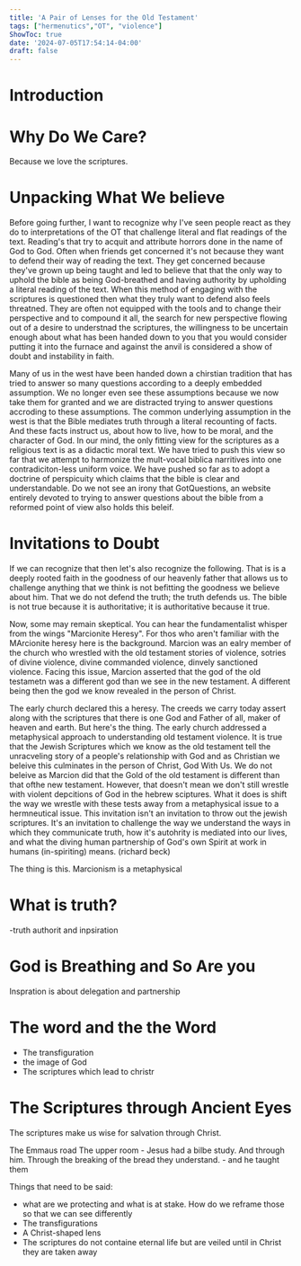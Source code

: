 ```yaml
---
title: 'A Pair of Lenses for the Old Testament'
tags: ["hermenutics","OT", "violence"]
ShowToc: true
date: '2024-07-05T17:54:14-04:00'
draft: false
---
```


# Introduction


# Why Do We Care?
Because we love the scriptures.

# Unpacking What We believe

Before going further, I want to recognize why I've seen people react as they do to interpretations of the OT that challenge literal and flat readings of the text. Reading's that try to acquit and attribute horrors done in the name of God to God. Often when friends get concerned it's not because they want to defend their way of reading the text. They get concerned because they've grown up being taught and led to believe that that the only way to uphold the bible as being God-breathed and having authority by upholding a literal reading of the text. When this method of engaging with the scriptures is questioned then what they truly want to defend also feels threatned. They are often not equipped with the tools and to change their perspective and to compound it all, the search for new perspective flowing out of a desire to understnad the scriptures, the willingness to be uncertain enough about what has been handed down to you that you would consider putting it into the furnace and against the anvil is considered a show of doubt and instability in faith.

Many of us in the west have been handed down a chirstian tradition that has tried to answer so many questions according to a deeply embedded assumption. We no longer even see these assumptions because we now take them for granted and we are distracted trying to answer questions accroding to these assumptions. The common underlying assumption in the west is that the Bible mediates truth through a literal recounting of facts. And these facts instruct us, about how to live, how to be moral, and the character of God. In our mind, the only fitting view for the scriptures as a religious text is as a didactic moral text. We have tried to push this view so far that we attempt to harmonize the mult-vocal biblica narritives into one contradiciton-less uniform voice. We have pushed so far as to adopt a doctrine of perspicuity which claims that the bible is clear and understandable. Do we not see an irony that GotQuestions, an website entirely devoted to trying to answer questions about the bible from a reformed point of view also holds this beleif. 


# Invitations to Doubt

If we can recognize that then let's also recognize the following. That is is a deeply rooted faith in the goodness of our heavenly father that allows us to challenge anything that we think is not befitting the goodness we believe about him. That we do not defend the truth; the truth defends us. The bible is not true because it is authoritative; it is authoritative because it true.



Now, some may remain skeptical. You can hear the fundamentalist whisper from the wings "Marcionite Heresy". For thos who aren't familiar with the MArcionite heresy here is the background. Marcion was an ealry member of the church who wrestled with the old testament stories of violence, sotries of divine violence, divine commanded violence, dinvely sanctioned violence. Facing this issue, Marcion asserted that the god of the old testametn was a different god than we see in the new testament. A different being then the god we know revealed in the person of Christ. 

The early church declared this a heresy. The creeds we carry today assert along with the scriptures that there is one God and Father of all, maker of heaven and earth. But here's the thing. The early church addressed a metaphysical approach to understanding old testament violence. It is true that the Jewish Scriptures which we know as the old testament tell the unracveling story of a people's relationship with God and as Christian we beleive this culminates in the person of Christ, God With Us. We do not beleive as Marcion did that the Gold of the old testament is different than that ofthe new testament. However, that doesn't mean we don't still wrestle with violent depcitions of God in the hebrew sciptures. What it does is shift the way we wrestle with these tests away from a metaphysical issue to a hermneutical issue. This invitation isn't an invitation to throw out the jewish scriptures. It's an invitation to challenge the way we understand the ways in which they communicate truth, how it's autohrity is mediated into our lives, and what the diving human partnership of God's own Spirit at work in humans (in-spiriting) means. (richard beck)


The thing is this. Marcionism is a metaphysical 



# What is truth?
-truth authorit and inpsiration


# God is Breathing and So Are you

Inspration is about delegation and partnership


# The word and the the Word

- The transfiguration
- the image of God
- The scriptures which lead to christr

# The Scriptures through Ancient Eyes

The scriptures make us wise for salvation through Christ. 

The Emmaus road
The upper room
    - Jesus had a bilbe study. And through him. Through the breaking of the bread they understand. 
    - and he taught them






Things that need to be said:

- what are we protecting and what is at stake. How do we reframe those so that we can see differently
- The transfigurations
- A Christ-shaped lens
- The scriptures do not containe eternal life but are veiled until in Christ they are taken away






